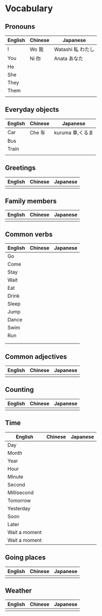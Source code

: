 # Vocabulary

## Pronouns

| English | Chinese | Japanese          |
| ------- | ------- | ----------------- |
| I       | Wo 我   | Watashi 私 わたし |
| You     | Ni 你   | Anata あなた      |
| He      |         |                   |
| She     |         |                   |
| They    |         |                   |
| Them    |         |                   |
|         |         |                   |

## Everyday objects

| English | Chinese | Japanese         |
| ------- | ------- | ---------------- |
| Car     | Che 车  | kuruma 車,くるま |
| Bus     |         |                  |
| Train   |         |                  |
|         |         |                  |

## Greetings

| English | Chinese | Japanese |
| ------- | ------- | -------- |
|         |         |          |

## Family members

| English | Chinese | Japanese |
| ------- | ------- | -------- |
|         |         |          |

## Common verbs

| English | Chinese | Japanese |
| ------- | ------- | -------- |
| Go      |         |          |
| Come    |         |          |
| Stay    |         |          |
| Wait    |         |          |
| Eat     |         |          |
| Drink   |         |          |
| Sleep   |         |          |
| Jump    |         |          |
| Dance   |         |          |
| Swim    |         |          |
| Run     |         |          |
|         |         |          |
|         |         |          |

## Common adjectives

| English | Chinese | Japanese |
| ------- | ------- | -------- |
|         |         |          |

## Counting

| English | Chinese | Japanese |
| ------- | ------- | -------- |
|         |         |          |

## Time

| English       | Chinese | Japanese |
| ------------- | ------- | -------- |
| Day           |         |          |
| Month         |         |          |
| Year          |         |          |
| Hour          |         |          |
| Minute        |         |          |
| Second        |         |          |
| Millisecond   |         |          |
| Tomorrow      |         |          |
| Yesterday     |         |          |
| Soon          |         |          |
| Later         |         |          |
| Wait a moment |         |          |
| Wait a moment |         |          |

## Going places

| English | Chinese | Japanese |
| ------- | ------- | -------- |
|         |         |          |

## Weather

| English | Chinese | Japanese |
| ------- | ------- | -------- |
|         |         |          |
